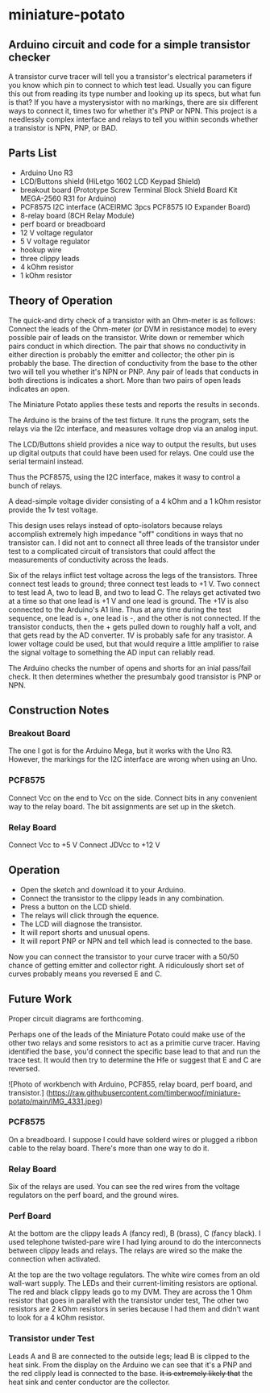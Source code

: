 # miniature-potato
## Arduino circuit and code for a simple transistor checker

A transistor curve tracer will tell you a transistor's electrical parameters
if you know which pin to connect to which test lead. Usually you can figure
this out from reading its type number and looking up its specs, but what fun is that? 
If you have a mysterysistor with no markings, there are six different ways to 
connect it, times two for whether it's PNP or NPN. This project is a 
needlessly complex interface and relays to tell you within seconds
whether a transistor is NPN, PNP, or BAD. 

## Parts List
- Arduino Uno R3
- LCD/Buttons shield (HiLetgo 1602 LCD Keypad Shield)
- breakout board (Prototype Screw Terminal Block Shield Board Kit MEGA-2560 R31 for Arduino)
- PCF8575 I2C interface (ACEIRMC 3pcs PCF8575 IO Expander Board)
- 8-relay board (8CH Relay Module)
- perf board or breadboard
- 12 V voltage regulator
- 5 V voltage regulator
- hookup wire
- three clippy leads
- 4 kOhm resistor
- 1 kOhm resistor

## Theory of Operation
The quick-and dirty check of a transistor with an Ohm-meter is as follows: 
Connect the leads of the Ohm-meter (or DVM in resistance mode) to every possible 
pair of leads on the transistor. Write down or remember which pairs conduct in 
which direction. The pair that shows no conductivity in either direction is 
probably the emitter and collector; the other pin is probably the base. The direction
of conductivity from the base to the other two will tell you whether it's NPN or PNP.
Any pair of leads that conducts in both directions is indicates a short. More than two
pairs of open leads indicates an open. 

The Miniature Potato applies these tests and reports the results in seconds. 

The Arduino is the brains of the test fixture. It runs the program, sets the relays 
via the I2c interface, and measures voltage drop via an analog input. 

The LCD/Buttons shield provides a nice way to output the results, but uses up digital 
outputs that could have been used for relays. One could use the serial termainl instead.

Thus the PCF8575, using the I2C interface, makes it wasy to control a bunch of relays. 

A dead-simple voltage divider consisting of a 4 kOhm and a 1 kOhm resistor provide the 1v
test voltage. 

This design uses relays instead of opto-isolators because relays accomplish extremely
high impedance "off" conditions in ways that no transistor can. I did not ant to connect 
all three leads of the transistor under test to a complicated circuit of transistors
that could affect the measurements of conductivity across the leads. 

Six of the relays inflict test voltage across the legs of the transistors. Three connect
test leads to ground; three connect test leads to +1 V. Two connect to test lead A, 
two to lead B, and two to lead C. The relays get activated two at a time so that 
one lead is +1 V and one lead is ground. The +1V is also connected to the Arduino's A1 line. 
Thus at any time during the test sequence, one lead is +, one lead is -, and the other
is not connected. If the transistor conducts, then the + gets pulled down to roughly half a volt, 
and that gets read by the AD converter. 1V is probably safe for any trasistor. A lower
voltage could be used, but that would require a little amplifier to raise the signal
voltage to something the AD input can reliably read. 

The Arduino checks the number of opens and shorts for an inial pass/fail check. 
It then determines whether the presumbaly good transistor is PNP or NPN. 

## Construction Notes
### Breakout Board
The one I got is for the Arduino Mega, but it works with the Uno R3. 
However, the markings for the I2C interface are wrong when using an Uno. 

### PCF8575
Connect Vcc on the end to Vcc on the side. 
Connect bits in any convenient way to the relay board. 
The bit assignments are set up in the sketch. 

### Relay Board
Connect Vcc to +5 V
Connect JDVcc to +12 V

## Operation
- Open the sketch and download it to your Arduino. 
- Connect the transistor to the clippy leads in any combination. 
- Press a button on the LCD shield. 
- The relays will click through the equence. 
- The LCD will diagnose the transistor. 
- It will report shorts and unusual opens. 
- It will report PNP or NPN and tell which lead is connected to the base. 

Now you can connect the transistor to your curve tracer with a 50/50 chance
of getting emitter and collector right. A ridiculously short set of curves
probably means you reversed E and C. 

## Future Work
Proper circuit diagrams are forthcoming. 

Perhaps one of the leads of the Miniature Potato could make use of the other two relays
and some resistors to act as a primitie curve tracer. Having identified the base, you'd
connect the specific base lead to that and run the trace test. It would then try to 
determine the Hfe or suggest that E and C are reversed. 

![Photo of workbench with Arduino, PCF855, relay board, perf board, and transistor.]
(https://raw.githubusercontent.com/timberwoof/miniature-potato/main/IMG_4331.jpeg)

### PCF8575
On a breadboard. I suppose I could have solderd wires or plugged a ribbon cable to the relay board. 
There's more than one way to do it. 

### Relay Board
Six of the relays are used. You can see the red wires from the voltage regulators on the perf board, 
and the ground wires. 

### Perf Board
At the bottom are the clippy leads A (fancy red), B (brass), C (fancy black). 
I used telephone twisted-pare wire I had lying around to do the interconnects 
between clippy leads and relays. The relays are wired so the make the connection
when activated. 

At the top are the two voltage regulators. The white wire comes from an old
wall-wart supply. The LEDs and their current-limiting resistors are optional. 
The red and black clippy leads go to my DVM. They are across the 1 Ohm resistor
that goes in parallel with the transistor under test, The other two resistors
are 2 kOhm resistors in series because I had them and didn't want to look for 
a 4 kOhm resistor. 

### Transistor under Test
Leads A and B are connected to the outside legs; lead B is clipped to the heat sink. 
From the display on the Arduino we can see that it's a PNP and the red clipply lead
is connected to the base. ~~It is extremely likely that~~ the heat sink and center
conductor are the collector. 
